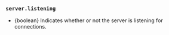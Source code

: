 ### `server.listening`

<!-- YAML
added: v5.7.0
-->

* {boolean} Indicates whether or not the server is listening for connections.
